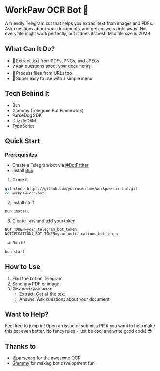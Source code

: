 # WorkPaw OCR Bot 🐾

A friendly Telegram bot that helps you extract text from images and PDFs. Ask questions about your documents, and get answers right away! Not every file might work perfectly, but it does its best! Max file size is 20MB.

## What Can It Do? 

- 📝 Extract text from PDFs, PNGs, and JPEGs
- ❓ Ask questions about your documents
- 🔗 Process files from URLs too
- 🤖 Super easy to use with a simple menu

## Tech Behind It

- Bun
- Grammy (Telegram Bot Framework)
- ParseDog SDK
- DrizzleORM
- TypeScript

## Quick Start

### Prerequisites
- Create a Telegram bot via [@BotFather](https://t.me/botfather)
- Install [Bun](https://bun.sh)

1. Clone it
```bash
git clone https://github.com/yourusername/workpaw-ocr-bot.git
cd workpaw-ocr-bot
```

2. Install stuff
```bash
bun install
```

3. Create `.env` and add your token
```env
BOT_TOKEN=your_telegram_bot_token
NOTIFICATIONS_BOT_TOKEN=your_notifications_bot_token
```

4. Run it!
```bash
bun start
```

## How to Use

1. Find the bot on Telegram
2. Send any PDF or image
3. Pick what you want:
   - Extract: Get all the text
   - Answer: Ask questions about your document

## Want to Help?

Feel free to jump in! Open an issue or submit a PR if you want to help make this bot even better. No fancy rules - just be cool and write good code! 😎

## Thanks to

- [@parsedog](https://parsedog.io) for the awesome OCR
- [Grammy](https://grammy.dev) for making bot development fun
